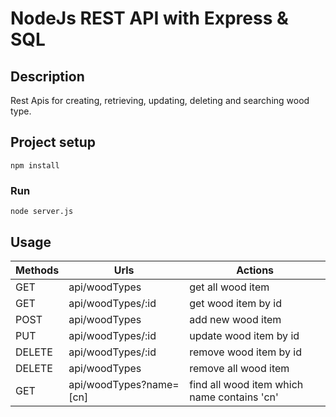 # NodeJs REST API with Express & SQL

## Description

Rest Apis for creating, retrieving, updating, deleting and searching wood type.

## Project setup
```
npm install
```

### Run
```
node server.js
```

## Usage
| Methods | Urls                    | Actions                                     |
|---------|-------------------------|---------------------------------------------|
| GET     | api/woodTypes           | get all wood item                           |
| GET     | api/woodTypes/:id       | get wood item by id                         |
| POST    | api/woodTypes           | add new wood item                           |
| PUT     | api/woodTypes/:id       | update wood item by id                      |
| DELETE  | api/woodTypes/:id       | remove wood item by id                      |
| DELETE  | api/woodTypes           | remove all wood item                        |
| GET     | api/woodTypes?name=[cn] | find all wood item which name contains 'cn' |